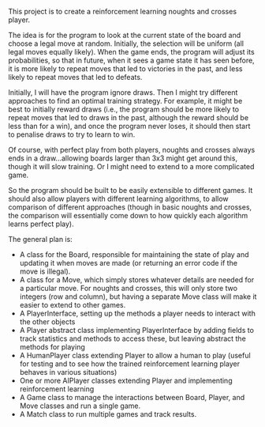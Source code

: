 This project is to create a reinforcement learning noughts and crosses player.

The idea is for the program to look at the current state of the board and choose a legal move at random.
Initially, the selection will be uniform (all legal moves equally likely). When the game ends, the program will adjust its probabilities, so that in future, when it sees a game state it has seen before, it is more likely to repeat moves that led to victories in the past, and less likely to repeat moves that led to defeats.

Initially, I will have the program ignore draws. Then I might try different approaches to find an optimal training strategy. For example, it might be best to initially reward draws (i.e., the program should be more likely to repeat moves that led to draws in the past, although the reward should be less than for a win), and once the program never loses, it should then start to penalise draws to try to learn to win.

Of course, with perfect play from both players, noughts and crosses always ends in a draw...allowing boards larger than 3x3 might get around this, though it will slow training. Or I might need to extend to a more complicated game.

So the program should be built to be easily extensible to different games. It should also allow players with different learning algorithms, to allow comparison of different approaches (though in basic noughts and crosses, the comparison will essentially come down to how quickly each algorithm learns perfect play).

The general plan is: 
- A class for the Board, responsible for maintaining the state of play and updating it when moves are made (or returning an error code if the move is illegal).
- A class for a Move, which simply stores whatever details are needed for a particular move. For noughts and crosses, this will only store two integers (row and column), but having a separate Move class will make it easier to extend to other games.
- A PlayerInterface, setting up the methods a player needs to interact with the other objects
- A Player abstract class implementing PlayerInterface by adding fields to track statistics and methods to access these, but leaving abstract the methods for playing
- A HumanPlayer class extending Player to allow a human to play (useful for testing and to see how the trained reinforcement learning player behaves in various situations)
- One or more AIPlayer classes extending Player and implementing reinforcement learning
- A Game class to manage the interactions between Board, Player, and Move classes and run a single game.
- A Match class to run multiple games and track results.
